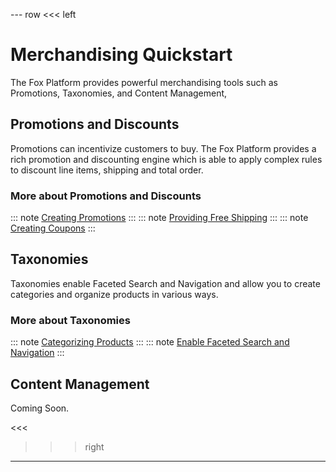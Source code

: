 --- row
<<< left
# Merchandising Quickstart

The Fox Platform provides powerful merchandising tools such as Promotions, Taxonomies, and Content Management,

## Promotions and Discounts

Promotions can incentivize customers to buy. The Fox Platform provides a rich
promotion and discounting engine which is able to apply complex rules to discount
line items, shipping and total order. 

### More about Promotions and Discounts
::: note
[Creating Promotions](promotions.html) 
:::
::: note
[Providing Free Shipping](free-shipping.html)
:::
::: note
[Creating Coupons](coupons.html)
:::

## Taxonomies

Taxonomies enable Faceted Search and Navigation and allow you to create categories 
and organize products in various ways.

### More about Taxonomies
::: note
[Categorizing Products](categories.html)
:::
::: note 
[Enable Faceted Search and Navigation](facets.html)
:::

## Content Management

Coming Soon.

<<<

>>> right
<!-- include(../api-ref-snippet.md) -->
>>>

---

<!-- include(../support.md) -->
